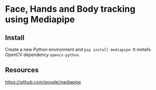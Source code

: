 # Face, Hands and Body tracking using Mediapipe

## Install
Create a new Python environment and `pip install mediapipe`. It installs OpenCV dependency `opencv-python`.

## Resources
https://github.com/google/mediapipe
